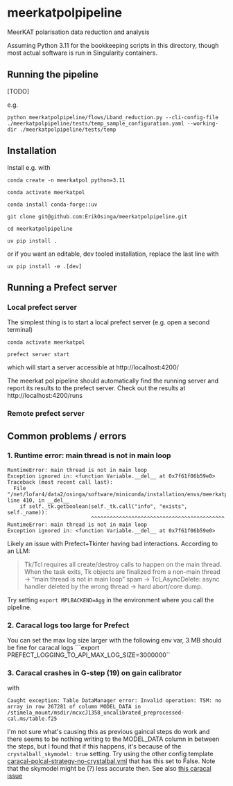 # meerkatpolpipeline
MeerKAT polarisation data reduction and analysis


Assuming Python 3.11 for the bookkeeping scripts in this directory, though most actual software is run in Singularity containers.

## Running the pipeline
[TODO]

e.g.
```
python meerkatpolpipeline/flows/Lband_reduction.py --cli-config-file ./meerkatpolpipeline/tests/temp_sample_configuration.yaml --working-dir ./meerkatpolpipeline/tests/temp
```

## Installation

Install e.g. with

```
conda create -n meerkatpol python=3.11

conda activate meerkatpol

conda install conda-forge::uv

git clone git@github.com:ErikOsinga/meerkatpolpipeline.git

cd meerkatpolpipeline

uv pip install .
```

or if you want an editable, dev tooled installation, replace the last line with

```
uv pip install -e .[dev]
```


## Running a Prefect server

### Local prefect server
The simplest thing is to start a local prefect server (e.g. open a second terminal)

```
conda activate meerkatpol

prefect server start

```
which will start a server accessible at http://localhost:4200/

The meerkat pol pipeline should automatically find the running server and report its results to the prefect server. Check out the results at http://localhost:4200/runs

### Remote prefect server 






## Common problems / errors

### 1. Runtime error: main thread is not in main loop
```
RuntimeError: main thread is not in main loop
Exception ignored in: <function Variable.__del__ at 0x7f61f06b59e0>
Traceback (most recent call last):
  File "/net/lofar4/data2/osinga/software/miniconda/installation/envs/meerkatpol/lib/python3.11/tkinter/__init__.py", line 410, in __del__
    if self._tk.getboolean(self._tk.call("info", "exists", self._name)):
                           ^^^^^^^^^^^^^^^^^^^^^^^^^^^^^^^^^^^^^^^^^^^
RuntimeError: main thread is not in main loop
Exception ignored in: <function Variable.__del__ at 0x7f61f06b59e0>
```
Likely an issue with Prefect+Tkinter having bad interactions. According to an LLM:
> Tk/Tcl requires all create/destroy calls to happen on the main thread. When the task exits, Tk objects are finalized from a non-main thread → “main thread is not in main loop” spam → Tcl_AsyncDelete: async handler deleted by the wrong thread → hard abort/core dump.



Try setting 
`export MPLBACKEND=Agg`
in the environment where you call the pipeline. 


### 2. Caracal logs too large for Prefect
You can set the max log size larger with the following env var, 3 MB should be fine for caracal logs
```export PREFECT_LOGGING_TO_API_MAX_LOG_SIZE=3000000``



### 3. Caracal crashes in G-step (19) on gain calibrator
with 
```
Caught exception: Table DataManager error: Invalid operation: TSM: no array in row 267281 of column MODEL_DATA in /stimela_mount/msdir/mcxcJ1358_uncalibrated_preprocessed-cal.ms/table.f25
```

I'm not sure what's causing this as previous gaincal steps do work and there seems to be nothing writing to the MODEL_DATA column in between the steps, but I found that if this happens, it's because of the `crystalball_skymodel: true` setting. Try using the other config template [caracal-polcal-strategy-no-crystalbal.yml](https://github.com/ErikOsinga/meerkatpolpipeline/blob/main/templates/caracal-polcal-strategy-no-crystalbal.yml) that has this set to False. Note that the skymodel might be (?) less accurate then. See also [this caracal issue](https://github.com/caracal-pipeline/caracal/issues/1408)





